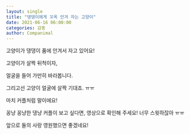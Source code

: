 ```yaml
---
layout: single
title: "댕댕이에게 꼬옥 안겨 자는 고양이"
date: 2021-06-16 06:00:00
categories: 감동
author: Companimal
---
```


고양이가 댕댕이 품에 안겨서 자고 있어요!

고양이가 살짝 뒤척이자,

얼굴을 들어 가만히 바라봅니다.

그리고선 고양이 얼굴에 살짝 기대죠. ㅠㅠ

마치 커플처럼 말이에요!

꽁냥 꽁냥한 댕냥 커플이 보고 싶다면, 영상으로 확인해 주세요! 너무 스윗하잖아 ㅠㅠ

앞으로 둘의 사랑 영원했으면 좋겠네요!
